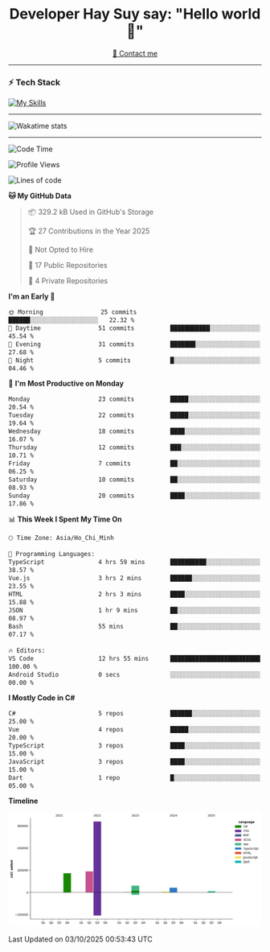 <h1 align="center">Developer Hay Suy say: "Hello world 👋"</h1>

<p align="center">
  <a href="quoclam4a@gmail.com">📧 Contact me</a>
</p>

---

### ⚡ Tech Stack

[![My Skills](https://skillicons.dev/icons?i=aws,angular,azure,react,vue,flutter,apple,bitbucket,bootstrap,bun,cs,cloudflare,css,dart,discord,docker,figma,git,github,gitlab,html,js,linkedin,linux,mongodb,nginx,nodejs,npm,nuxtjs,postgres,postman,ts,vite,vscode,windows,visualstudio&perline=15)](https://skillicons.dev)

---

![Wakatime stats](https://github-readme-stats.vercel.app/api/wakatime?username=DeveloperHaySuy&layout=compact&theme=dark)

---

<!--START_SECTION:waka-->
![Code Time](http://img.shields.io/badge/Code%20Time-634%20hrs%2034%20mins-blue)

![Profile Views](http://img.shields.io/badge/Profile%20Views-1-blue)

![Lines of code](https://img.shields.io/badge/From%20Hello%20World%20I%27ve%20Written-558.1%20thousand%20lines%20of%20code-blue)

**🐱 My GitHub Data** 

> 📦 329.2 kB Used in GitHub's Storage 
 > 
> 🏆 27 Contributions in the Year 2025
 > 
> 🚫 Not Opted to Hire
 > 
> 📜 17 Public Repositories 
 > 
> 🔑 4 Private Repositories 
 > 
**I'm an Early 🐤** 

```text
🌞 Morning                25 commits          ██████░░░░░░░░░░░░░░░░░░░   22.32 % 
🌆 Daytime                51 commits          ███████████░░░░░░░░░░░░░░   45.54 % 
🌃 Evening                31 commits          ███████░░░░░░░░░░░░░░░░░░   27.68 % 
🌙 Night                  5 commits           █░░░░░░░░░░░░░░░░░░░░░░░░   04.46 % 
```
📅 **I'm Most Productive on Monday** 

```text
Monday                   23 commits          █████░░░░░░░░░░░░░░░░░░░░   20.54 % 
Tuesday                  22 commits          █████░░░░░░░░░░░░░░░░░░░░   19.64 % 
Wednesday                18 commits          ████░░░░░░░░░░░░░░░░░░░░░   16.07 % 
Thursday                 12 commits          ███░░░░░░░░░░░░░░░░░░░░░░   10.71 % 
Friday                   7 commits           ██░░░░░░░░░░░░░░░░░░░░░░░   06.25 % 
Saturday                 10 commits          ██░░░░░░░░░░░░░░░░░░░░░░░   08.93 % 
Sunday                   20 commits          ████░░░░░░░░░░░░░░░░░░░░░   17.86 % 
```


📊 **This Week I Spent My Time On** 

```text
🕑︎ Time Zone: Asia/Ho_Chi_Minh

💬 Programming Languages: 
TypeScript               4 hrs 59 mins       ██████████░░░░░░░░░░░░░░░   38.57 % 
Vue.js                   3 hrs 2 mins        ██████░░░░░░░░░░░░░░░░░░░   23.55 % 
HTML                     2 hrs 3 mins        ████░░░░░░░░░░░░░░░░░░░░░   15.88 % 
JSON                     1 hr 9 mins         ██░░░░░░░░░░░░░░░░░░░░░░░   08.97 % 
Bash                     55 mins             ██░░░░░░░░░░░░░░░░░░░░░░░   07.17 % 

🔥 Editors: 
VS Code                  12 hrs 55 mins      █████████████████████████   100.00 % 
Android Studio           0 secs              ░░░░░░░░░░░░░░░░░░░░░░░░░   00.00 % 
```

**I Mostly Code in C#** 

```text
C#                       5 repos             ██████░░░░░░░░░░░░░░░░░░░   25.00 % 
Vue                      4 repos             █████░░░░░░░░░░░░░░░░░░░░   20.00 % 
TypeScript               3 repos             ████░░░░░░░░░░░░░░░░░░░░░   15.00 % 
JavaScript               3 repos             ████░░░░░░░░░░░░░░░░░░░░░   15.00 % 
Dart                     1 repo              █░░░░░░░░░░░░░░░░░░░░░░░░   05.00 % 
```



**Timeline**

![Lines of Code chart](https://raw.githubusercontent.com/QuocLam98/QuocLam98/main/assets/bar_graph.png)


 Last Updated on 03/10/2025 00:53:43 UTC
<!--END_SECTION:waka-->
